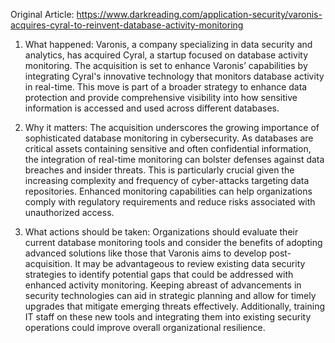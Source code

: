 Original Article: https://www.darkreading.com/application-security/varonis-acquires-cyral-to-reinvent-database-activity-monitoring

1) What happened: Varonis, a company specializing in data security and analytics, has acquired Cyral, a startup focused on database activity monitoring. The acquisition is set to enhance Varonis’ capabilities by integrating Cyral's innovative technology that monitors database activity in real-time. This move is part of a broader strategy to enhance data protection and provide comprehensive visibility into how sensitive information is accessed and used across different databases.

2) Why it matters: The acquisition underscores the growing importance of sophisticated database monitoring in cybersecurity. As databases are critical assets containing sensitive and often confidential information, the integration of real-time monitoring can bolster defenses against data breaches and insider threats. This is particularly crucial given the increasing complexity and frequency of cyber-attacks targeting data repositories. Enhanced monitoring capabilities can help organizations comply with regulatory requirements and reduce risks associated with unauthorized access.

3) What actions should be taken: Organizations should evaluate their current database monitoring tools and consider the benefits of adopting advanced solutions like those that Varonis aims to develop post-acquisition. It may be advantageous to review existing data security strategies to identify potential gaps that could be addressed with enhanced activity monitoring. Keeping abreast of advancements in security technologies can aid in strategic planning and allow for timely upgrades that mitigate emerging threats effectively. Additionally, training IT staff on these new tools and integrating them into existing security operations could improve overall organizational resilience.